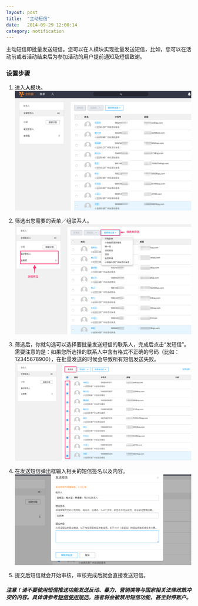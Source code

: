 ```yaml
---
layout: post
title:  "主动短信"
date:   2014-09-29 12:00:14
category: notification
---
```


主动短信即批量发送短信。您可以在人模块实现批量发送短信，比如，您可以在活动前或者活动结束后为参加活动的用户提前通知及短信致谢。

### 设置步骤

1. 进入**人**模块。
	![](/images/initiative-sms-1.png)

2. 筛选出您需要的表单／组联系人。
	![](/images/initiative-sms-2.png)

3. 筛选后，你就勾选可以选择要批量发送短信的联系人，完成后点击“发短信”。需要注意的是：如果您所选择的联系人中含有格式不正确的号码（比如：12345678900），在批量发送的时候会导致所有短信发送失败。
	![](/images/initiative-sms-3.png)

4. 在发送短信弹出框输入相关的短信签名以及内容。
	![](/images/initiative-sms-4.png)	

5. 	提交后短信就会开始审核，审核完成后就会直接发送短信。

##### 注意！请不要使用短信推送功能发送反动、暴力、营销类等与国家相关法律政策冲突的内容。具体请参考[短信使用规范](sms-policy.html)。违者将会被禁用短信功能，甚至封停账户。
